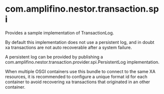 # com.amplifino.nestor.transaction.spi #

Provides a sample implementation of TransactionLog.

By default this implementation does not use a persistent log, 
and in doubt xa transactions are not auto recoverable after a system failure.

A persistent log can be provided by publishing a com.amplifino.nestor.transaction.provider.spi.PersistentLog implementation.

When multiple OSGI containers use this bundle to connect to the same XA resources, 
it is recommended to configure a unique format id for each container to avoid recovering xa transactions
that originated in an other container.





